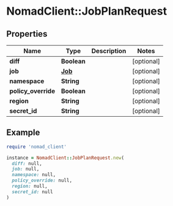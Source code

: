 # NomadClient::JobPlanRequest

## Properties

| Name | Type | Description | Notes |
| ---- | ---- | ----------- | ----- |
| **diff** | **Boolean** |  | [optional] |
| **job** | [**Job**](Job.md) |  | [optional] |
| **namespace** | **String** |  | [optional] |
| **policy_override** | **Boolean** |  | [optional] |
| **region** | **String** |  | [optional] |
| **secret_id** | **String** |  | [optional] |

## Example

```ruby
require 'nomad_client'

instance = NomadClient::JobPlanRequest.new(
  diff: null,
  job: null,
  namespace: null,
  policy_override: null,
  region: null,
  secret_id: null
)
```


